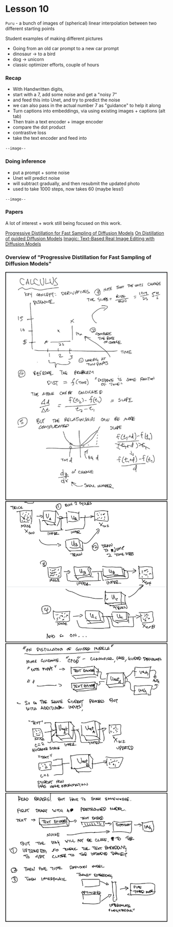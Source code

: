 # Lesson 10

`Puru` - a bunch of images of (spherical) linear interpolation between two different starting points

Student examples of making different pictures

- Going from an old car prompt to a new car prompt
- dinosaur -> to a bird
- dog -> unicorn
- classic optimizer efforts, couple of hours

### Recap

- With Handwritten digits, 
- start with a 7, add some noise and get a "noisy 7"
- and feed this into Unet, and try to predict the noise
- we can also pass in the actual number 7 as "guidance" to help it along
- Turn captions into embeddings, via using existing images + captions (alt tab)
- Then train a text encoder + image encoder
- compare the dot product
- contrastive loss
- take the text encoder and feed into 

`--image--`

### Doing inference

- put a prompt + some noise
- Unet will predict noise
- will subtract gradually, and then resubmit the updated photo
- used to take 1000 steps, now takes 60 (maybe less!)

`--image--`

### Papers

A lot of interest + work still being focused on this work.

[Progressive Distillation for Fast Sampling of Diffusion Models](https://arxiv.org/abs/2202.00512)
[On Distillation of guided Diffusion Models](https://arxiv.org/abs/2210.03142)
[Imagic: Text-Based Real Image Editing with Diffusion Models](https://arxiv.org/abs/2210.09276)

### Overview of "Progressive Distillation for Fast Sampling of Diffusion Models"

<img src="../imgs/22.jpg" border="2">
<img src="../imgs/23.jpg" border="2">
<img src="../imgs/24.jpg" border="2">
<img src="../imgs/25.jpg" border="2">


